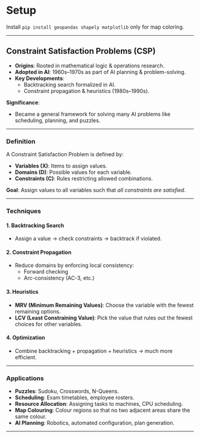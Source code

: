 # Setup

Install `pip install geopandas shapely matplotlib` only for map coloring.

---

## Constraint Satisfaction Problems (CSP)

- **Origins**: Rooted in mathematical logic & operations research.  
- **Adopted in AI**: 1960s–1970s as part of AI planning & problem-solving.  
- **Key Developments**:
  - Backtracking search formalized in AI.  
  - Constraint propagation & heuristics (1980s–1990s).  

**Significance**:  
- Became a general framework for solving many AI problems like scheduling, planning, and puzzles.

---

### Definition

A Constraint Satisfaction Problem is defined by:

- **Variables (X)**: Items to assign values.  
- **Domains (D)**: Possible values for each variable.  
- **Constraints (C)**: Rules restricting allowed combinations.  

**Goal**: Assign values to all variables such that *all constraints are satisfied*.

---

### Techniques

#### 1. Backtracking Search
- Assign a value → check constraints → backtrack if violated.

#### 2. Constraint Propagation
- Reduce domains by enforcing local consistency:
  - Forward checking
  - Arc-consistency (AC-3, etc.)

#### 3. Heuristics
- **MRV (Minimum Remaining Values)**: Choose the variable with the fewest remaining options.  
- **LCV (Least Constraining Value)**: Pick the value that rules out the fewest choices for other variables.  

#### 4. Optimization
- Combine backtracking + propagation + heuristics → much more efficient.

---

### Applications

- **Puzzles**: Sudoku, Crosswords, N-Queens.  
- **Scheduling**: Exam timetables, employee rosters.  
- **Resource Allocation**: Assigning tasks to machines, CPU scheduling.  
- **Map Colouring**: Colour regions so that no two adjacent areas share the same colour.  
- **AI Planning**: Robotics, automated configuration, plan generation.  

---
